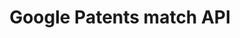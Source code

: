 ---
layout: default
authors: Google Patents
description: Resolves messy patent publication and application numbers to DOCDB publication
  number format.
documentation: https://patents.google.com/api/match
last_edit: Thu, 02 Dec 2021 02:09:15 GMT
location: https://patents.google.com/api/match
related_projects: {}
slug: /google_patents_match
title: Google Patents match API
uuid: 1809b659-d1e1-43db-8dbe-664a6e9a5bc0
---